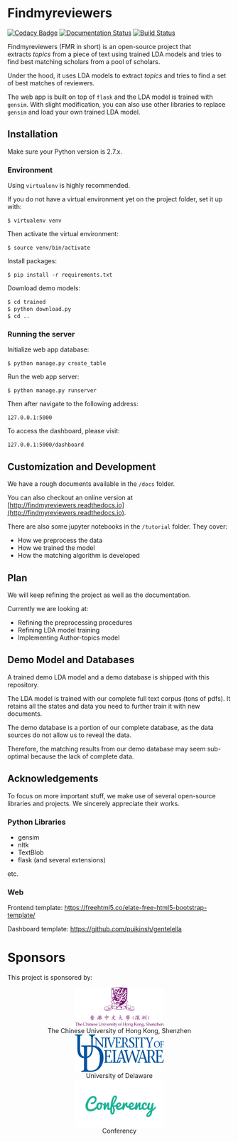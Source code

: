 # Findmyreviewers

[![Codacy Badge](https://api.codacy.com/project/badge/Grade/206da692fc274d868123b537d5a5c1a3)](https://www.codacy.com/app/alanzchen/find-my-reviewers?utm_source=github.com&utm_medium=referral&utm_content=conferency/find-my-reviewers&utm_campaign=Badge_Grade) [![Documentation Status](https://readthedocs.org/projects/findmyreviewers/badge/?version=latest)](http://findmyreviewers.readthedocs.io/en/latest/?badge=latest) [![Build Status](https://travis-ci.org/conferency/find-my-reviewers.svg?branch=master)](https://travis-ci.org/conferency/find-my-reviewers)

Findmyreviewers (FMR in short) is an open-source project that extracts *topics* from a piece of text using trained LDA models and tries to find best matching scholars from a pool of scholars.

Under the hood, it uses LDA models to extract *topics* and tries to find a set of best matches of reviewers.

The web app is built on top of `flask` and the LDA model is trained with `gensim`. With slight modification, you can also use other libraries to replace `gensim` and load your own trained LDA model.

## Installation

Make sure your Python version is 2.7.x.

### Environment

Using `virtualenv` is highly recommended.

If you do not have a virtual environment yet on the project folder, set it up with:

```
$ virtualenv venv

```

Then activate the virtual environment:

```
$ source venv/bin/activate

```

Install packages:

```
$ pip install -r requirements.txt
```

Download demo models:

```
$ cd trained
$ python download.py
$ cd ..
```

### Running the server

Initialize web app database:

```
$ python manage.py create_table
```

Run the web app server:

```
$ python manage.py runserver

```

Then after navigate to the following address:

```
127.0.0.1:5000
```

To access the dashboard, please visit:

```
127.0.0.1:5000/dashboard
```

## Customization and Development

We have a rough documents available in the `/docs` folder.

You can also checkout an online version at [http://findmyreviewers.readthedocs.io](http://findmyreviewers.readthedocs.io).

There are also some jupyter notebooks in the `/tutorial` folder. They cover:

- How we preprocess the data
- How we trained the model
- How the matching algorithm is developed

## Plan

We will keep refining the project as well as the documentation.

Currently we are looking at:

- Refining the preprocessing procedures
- Refining LDA model training
- Implementing Author-topics model

## Demo Model and Databases

A trained demo LDA model and a demo database is shipped with this repository.

The LDA model is trained with our complete full text corpus (tons of pdfs). It retains all the states and data you need to further train it with new documents.

The demo database is a portion of our complete database, as the data sources do not allow us to reveal the data.

Therefore, the matching results from our demo database may seem sub-optimal because the lack of complete data.

## Acknowledgements

To focus on more important stuff, we make use of several open-source libraries and projects. We sincerely appreciate their works.

### Python Libraries

- gensim
- nltk
- TextBlob
- flask (and several extensions)

etc.

### Web

Frontend template: https://freehtml5.co/elate-free-html5-bootstrap-template/

Dashboard template: https://github.com/puikinsh/gentelella

# Sponsors

This project is sponsored by:

<p style="text-align: center; display: block; margin: auto;"  align="center"><a href="http://www.cuhk.edu.cn"><img width="200" src="docs/_static/cuhksz.png" style="width: 200px; margin: auto; display: block;"></a></p>

<p style="text-align: center; display: block; margin: auto;"  align="center">The Chinese University of Hong Kong, Shenzhen</p>

<p style="text-align: center; display: block; margin: auto;"  align="center"><a href="http://udel.edu"><img width="200" src="docs/_static/udel.png" style="width: 200px; margin: auto; display: block"></a></p>

<p style="text-align: center; display: block; margin: auto;"  align="center">University of Delaware</p>

<p style="text-align: center; display: block; margin: auto;"  align="center"><a href="http://conferency.com"><img width="200" src="docs/_static/conferency-green.png" style="width: 200px; margin: auto; display: block"></a></p>

<p style="text-align: center; display: block; margin: auto;"  align="center">Conferency</p>